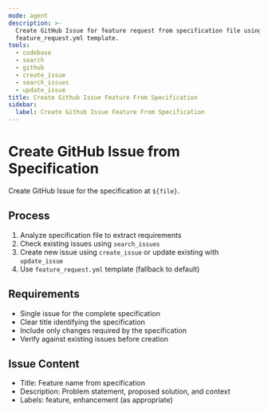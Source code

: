 ```yaml
---
mode: agent
description: >-
  Create GitHub Issue for feature request from specification file using
  feature_request.yml template.
tools:
  - codebase
  - search
  - github
  - create_issue
  - search_issues
  - update_issue
title: Create Github Issue Feature From Specification
sidebar:
  label: Create Github Issue Feature From Specification
---
```

# Create GitHub Issue from Specification

Create GitHub Issue for the specification at `${file}`.

## Process

1. Analyze specification file to extract requirements
2. Check existing issues using `search_issues`
3. Create new issue using `create_issue` or update existing with `update_issue`
4. Use `feature_request.yml` template (fallback to default)

## Requirements

- Single issue for the complete specification
- Clear title identifying the specification
- Include only changes required by the specification
- Verify against existing issues before creation

## Issue Content

- Title: Feature name from specification
- Description: Problem statement, proposed solution, and context
- Labels: feature, enhancement (as appropriate)
